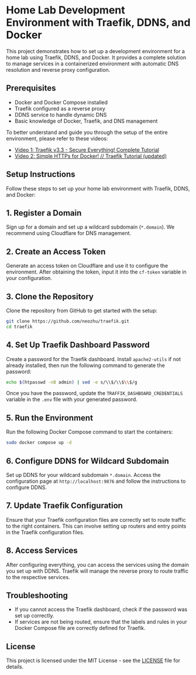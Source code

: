 # Home Lab Development Environment with Traefik, DDNS, and Docker

This project demonstrates how to set up a development environment for a home lab using Traefik, DDNS, and Docker. It provides a complete solution to manage services in a containerized environment with automatic DNS resolution and reverse proxy configuration.


## Prerequisites

- Docker and Docker Compose installed
- Traefik configured as a reverse proxy
- DDNS service to handle dynamic DNS
- Basic knowledge of Docker, Traefik, and DNS management

To better understand and guide you through the setup of the entire environment, please refer to these videos:

- [Video 1: Traefik v3.3 - Secure Everything! Complete Tutorial](https://www.youtube.com/watch?v=CmUzMi5QLzI&list=PL77ZBY9FxekDLlyv6m6mQbgzacOlFYnm8&index=2)
- [Video 2: Simple HTTPs for Docker! // Traefik Tutorial (updated)](https://www.youtube.com/watch?v=-hfejNXqOzA&list=PL77ZBY9FxekDLlyv6m6mQbgzacOlFYnm8&index=2)


## Setup Instructions


Follow these steps to set up your home lab environment with Traefik, DDNS, and Docker:

## 1. Register a Domain
Sign up for a domain and set up a wildcard subdomain (`*.domain`). We recommend using Cloudflare for DNS management.

## 2. Create an Access Token
Generate an access token on Cloudflare and use it to configure the environment. After obtaining the token, input it into the `cf-token` variable in your configuration.

## 3. Clone the Repository
Clone the repository from GitHub to get started with the setup:

```bash
git clone https://github.com/neozhu/traefik.git
cd traefik
```

## 4. Set Up Traefik Dashboard Password
Create a password for the Traefik dashboard. Install `apache2-utils` if not already installed, then run the following command to generate the password:

```bash
echo $(htpasswd -nB admin) | sed -e s/\\$/\\$\\$/g
```

Once you have the password, update the `TRAFFIK_DASHBOARD_CREDENTIALS` variable in the `.env` file with your generated password.

## 5. Run the Environment
Run the following Docker Compose command to start the containers:

```bash
sudo docker compose up -d
```

## 6. Configure DDNS for Wildcard Subdomain
Set up DDNS for your wildcard subdomain `*.domain`. Access the configuration page at `http://localhost:9876` and follow the instructions to configure DDNS.

## 7. Update Traefik Configuration
Ensure that your Traefik configuration files are correctly set to route traffic to the right containers. This can involve setting up routers and entry points in the Traefik configuration files.

## 8. Access Services
After configuring everything, you can access the services using the domain you set up with DDNS. Traefik will manage the reverse proxy to route traffic to the respective services.

## Troubleshooting
- If you cannot access the Traefik dashboard, check if the password was set up correctly.
- If services are not being routed, ensure that the labels and rules in your Docker Compose file are correctly defined for Traefik.

## License
This project is licensed under the MIT License - see the [LICENSE](LICENSE) file for details.


